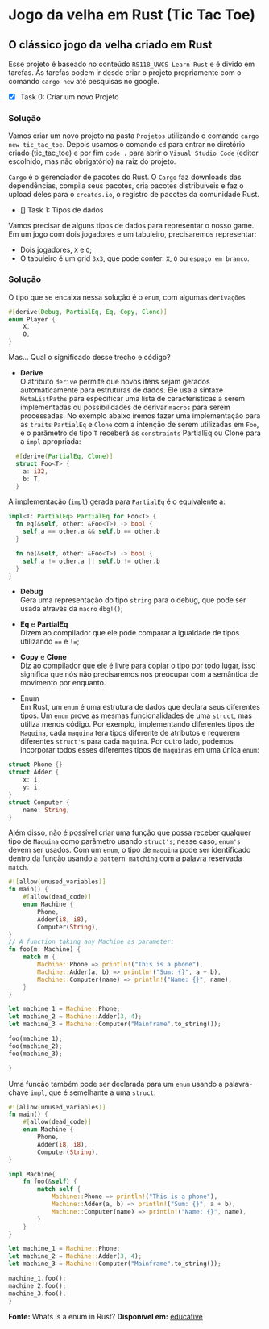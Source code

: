 # Jogo da velha em Rust (Tic Tac Toe)

## O clássico jogo da velha criado em Rust

Esse projeto é baseado no conteúdo `RS118_UWCS Learn Rust` e é divido em tarefas. As tarefas podem ir desde criar o projeto propriamente com o comando `cargo new` até pesquisas no google.

- [x] Task 0: Criar um novo Projeto

### Solução

Vamos criar um novo projeto na pasta `Projetos` utilizando o comando `cargo new tic_tac_toe`. Depois usamos o comando `cd` para entrar no diretório criado (tic_tac_toe) e por fim `code .` para abrir o `Visual Studio Code` (editor escolhido, mas não obrigatório) na raiz do projeto.

`Cargo` é o gerenciador de pacotes do Rust. O `Cargo` faz downloads das dependências, compila seus pacotes, cria pacotes distribuíveis e faz o upload deles para o `creates.io`, o registro de pacotes da comunidade Rust.

- [] Task 1: Tipos de dados

Vamos precisar de alguns tipos de dados para representar o nosso game. Em um jogo com dois jogadores e um tabuleiro, precisaremos representar:

- Dois jogadores, `X` e `O`;
- O tabuleiro é um grid `3x3`, que pode conter: `X`, `O` ou `espaço em branco`.

### Solução

O tipo que se encaixa nessa solução é o `enum`, com algumas `derivações`

```rust
#[derive(Debug, PartialEq, Eq, Copy, Clone)]
enum Player {
    X,
    O,
}
```

Mas... Qual o significado desse trecho e código?

- **Derive**
  \
   O atributo `derive` permite que novos itens sejam gerados automaticamente para estruturas de dados. Ele usa a sintaxe `MetaListPaths` para especificar uma lista de características a serem implementadas ou possibilidades de derivar `macros` para serem processadas. No exemplo abaixo iremos fazer uma implementação para as `traits` `PartialEq` e `Clone` com a intenção de serem utilizadas em `Foo`, e o parâmetro de tipo `T` receberá as `constraints` PartialEq ou Clone para a `impl` apropriada:

```rust
  #[derive(PartialEq, Clone)]
  struct Foo<T> {
    a: i32,
    b: T,
  }
```

A implementação (`impl`) gerada para `PartialEq` é o equivalente a:

```rust
impl<T: PartialEq> PartialEq for Foo<T> {
  fn eq(&self, other: &Foo<T>) -> bool {
    self.a == other.a && self.b == other.b
  }

  fn ne(&self, other: &Foo<T>) -> bool {
    self.a != other.a || self.b != other.b
  }
}
```

- **Debug**
  \
   Gera uma representação do tipo `string` para o debug, que pode ser usada através da `macro` `dbg!()`;

- **Eq** e **PartialEq**
  \
  Dizem ao compilador que ele pode comparar a igualdade de tipos utilizando `==` e `!=`;

- **Copy** e **Clone**
  \
  Diz ao compilador que ele é livre para copiar o tipo por todo lugar, isso significa que nós não precisaremos nos preocupar com a semântica de movimento por enquanto.

- Enum
  \
  Em Rust, um `enum` é uma estrutura de dados que declara seus diferentes tipos. Um `enum` prove as mesmas funcionalidades de uma `struct`, mas utiliza menos código. Por exemplo, implementando diferentes tipos de `Maquina`, cada `maquina` tera tipos diferente de atributos e requerem diferentes `struct's` para cada `maquina`. Por outro lado, podemos incorporar todos esses diferentes tipos de `maquinas` em uma única `enum`:

```rust
struct Phone {}
struct Adder {
    x: i,
    y: i,
}
struct Computer {
    name: String,
}
```

Além disso, não é possível criar uma função que possa receber qualquer tipo de `Maquina` como parâmetro usando `struct's`; nesse caso, `enum's` devem ser usados. Com um `enum`, o tipo de `maquina` pode ser identificado dentro da função usando a `pattern matching` com a palavra reservada `match`.

```rust
#![allow(unused_variables)]
fn main() {
    #[allow(dead_code)]
    enum Machine {
        Phone,
        Adder(i8, i8),
        Computer(String),
}
// A function taking any Machine as parameter:
fn foo(m: Machine) {
    match m {
        Machine::Phone => println!("This is a phone"),
        Machine::Adder(a, b) => println!("Sum: {}", a + b),
        Machine::Computer(name) => println!("Name: {}", name),
    }
}

let machine_1 = Machine::Phone;
let machine_2 = Machine::Adder(3, 4);
let machine_3 = Machine::Computer("Mainframe".to_string());

foo(machine_1);
foo(machine_2);
foo(machine_3);

}
```

Uma função também pode ser declarada para um `enum` usando a palavra-chave `impl`, que é semelhante a uma `struct`:

```rust
#![allow(unused_variables)]
fn main() {
    #[allow(dead_code)]
    enum Machine {
        Phone,
        Adder(i8, i8),
        Computer(String),
}

impl Machine{
    fn foo(&self) {
        match self {
            Machine::Phone => println!("This is a phone"),
            Machine::Adder(a, b) => println!("Sum: {}", a + b),
            Machine::Computer(name) => println!("Name: {}", name),
        }
    }
}

let machine_1 = Machine::Phone;
let machine_2 = Machine::Adder(3, 4);
let machine_3 = Machine::Computer("Mainframe".to_string());

machine_1.foo();
machine_2.foo();
machine_3.foo();
}
```

**Fonte:** Whats is a enum in Rust? **Disponível em:** [educative](https://www.educative.io/answers/what-is-an-enum-in-rust)
